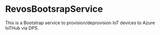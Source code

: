 # RevosBootsrapService
This is a Bootstrap service to provision/deprovision IoT devices to Azure IoTHub via DPS.
